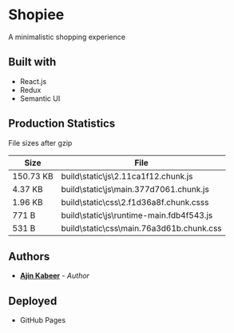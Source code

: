 # Shopiee

A minimalistic shopping experience

## Built with

- React.js
- Redux
- Semantic UI 

## Production Statistics

File sizes after gzip

| **Size**         | **File**                                             |
| ---------------- | ---------------------------------------------------- |
| 150.73 KB        | build\static\js\2.11ca1f12.chunk.js                  |
| 4.37 KB          | build\static\js\main.377d7061.chunk.js               |
| 1.96 KB          | build\static\css\2.f1d36a8f.chunk.csss               |
| 771 B            |  build\static\js\runtime-main.fdb4f543.js            |
| 531 B            |  build\static\css\main.76a3d61b.chunk.css            |
 

## Authors

- [**Ajin Kabeer**](https://github.com/ajinkabeer) - _Author_

## Deployed

- GitHub Pages
